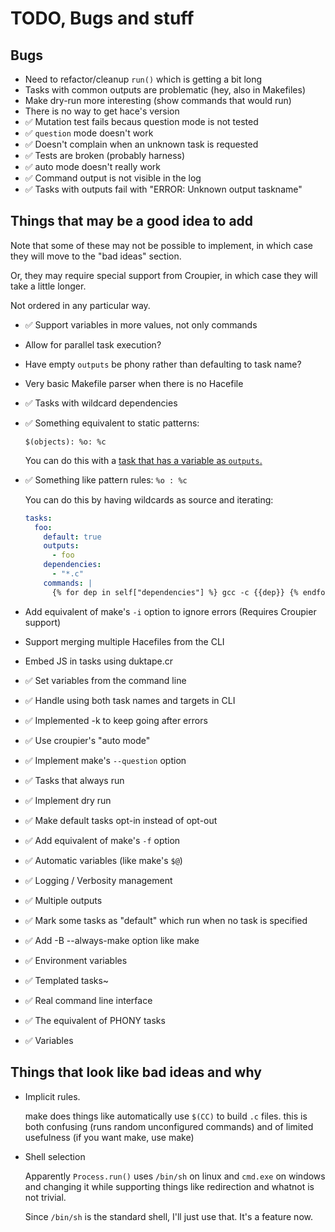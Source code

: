 # TODO, Bugs and stuff

## Bugs

* Need to refactor/cleanup `run()` which is getting a bit long
* Tasks with common outputs are problematic (hey, also in Makefiles)
* Make dry-run more interesting (show commands that would run)
* There is no way to get hace's version
* ✅ Mutation test fails becaus question mode is not tested
* ✅ `question` mode doesn't work
* ✅ Doesn't complain when an unknown task is requested
* ✅ Tests are broken (probably harness)
* ✅ auto mode doesn't really work
* ✅ Command output is not visible in the log
* ✅ Tasks with outputs fail with "ERROR: Unknown output taskname"

## Things that may be a good idea to add

Note that some of these may not be possible to implement,
in which case they will move to the "bad ideas" section.

Or, they may require special support from Croupier, in which
case they will take a little longer.

Not ordered in any particular way.

* ✅ Support variables in more values, not only commands
* Allow for parallel task execution?
* Have empty `outputs` be phony rather than defaulting to task name?
* Very basic Makefile parser when there is no Hacefile
* ✅ Tasks with wildcard dependencies
* ✅ Something equivalent to static patterns:

  `$(objects): %o: %c`

  You can do this with a [task that has a variable as `outputs`.](https://github.com/ralsina/hace/blob/main/spec/testcases/expand-arrays/Hacefile.yml)

* ✅ Something like pattern rules: `%o : %c`

  You can do this by having wildcards as source and iterating:

  ```yaml
  tasks:
    foo:
      default: true
      outputs:
        - foo
      dependencies:
        - "*.c"
      commands: |
        {% for dep in self["dependencies"] %} gcc -c {{dep}} {% endfor %}
  ```

* Add equivalent of make's `-i` option to
  ignore errors (Requires Croupier support)
* Support merging multiple Hacefiles from the CLI
* Embed JS in tasks using duktape.cr

* ✅ Set variables from the command line
* ✅ Handle using both task names and targets in CLI
* ✅ Implemented -k to keep going after errors
* ✅ Use croupier's "auto mode"
* ✅ Implement make's `--question` option
* ✅ Tasks that always run
* ✅ Implement dry run
* ✅ Make default tasks opt-in instead of opt-out
* ✅ Add equivalent of make's `-f` option
* ✅ Automatic variables (like make's `$@`)
* ✅ Logging / Verbosity management
* ✅ Multiple outputs
* ✅ Mark some tasks as "default" which run when no task is specified
* ✅ Add -B --always-make option like make
* ✅ Environment variables
* ✅ Templated tasks~
* ✅ Real command line interface
* ✅ The equivalent of PHONY tasks
* ✅ Variables

## Things that look like bad ideas and why

* Implicit rules.

  make does things like automatically use `$(CC)` to build `.c` files.
  this is both confusing (runs random unconfigured commands)
  and of limited usefulness (if you want make, use make)

* Shell selection

  Apparently `Process.run()` uses `/bin/sh` on linux and `cmd.exe` on
  windows and changing it while supporting things like redirection and
  whatnot is not trivial.

  Since `/bin/sh` is the standard shell, I'll just use that. It's a feature
  now.
